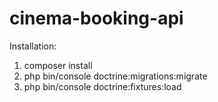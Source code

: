 cinema-booking-api
==================

Installation:
1. composer install
2. php bin/console doctrine:migrations:migrate
3. php bin/console doctrine:fixtures:load
